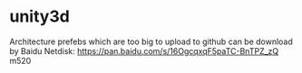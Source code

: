 # unity3d

Architecture prefebs which are too big to upload to github can be download by Baidu Netdisk:
https://pan.baidu.com/s/16OgcqxqF5paTC-BnTPZ_zQ 
m520
